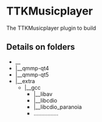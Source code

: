 # TTKMusicplayer
The TTKMusicplayer plugin to build

## Details on folders

* __
 * |__qmmp-qt4
 * |__qmmp-qt5
 * |__extra
    * |__gcc
       * |__libav
       * |__libcdio
       * |__libcdio_paranoia
       * ................